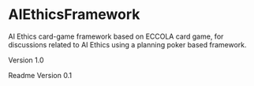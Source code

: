 # AIEthicsFramework
AI Ethics card-game framework based on ECCOLA card game, for discussions related to AI Ethics using a planning poker based framework.


Version 1.0

Readme Version 0.1
